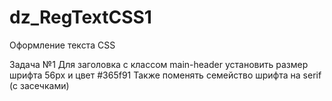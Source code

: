 # dz_RegTextCSS1
Оформление текста CSS

Задача №1
Для заголовка с классом main-header установить размер шрифта 56px и цвет #365f91
Также поменять семейство шрифта на serif (с засечками)
